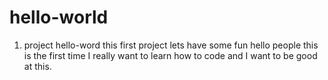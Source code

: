 # hello-world
1. project hello-word
this first project lets have some fun 
hello people this is the first time I really want to learn how to code and I want to be good at this.
